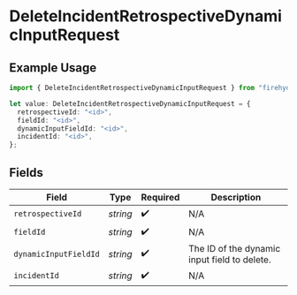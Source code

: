 # DeleteIncidentRetrospectiveDynamicInputRequest

## Example Usage

```typescript
import { DeleteIncidentRetrospectiveDynamicInputRequest } from "firehydrant/models/operations";

let value: DeleteIncidentRetrospectiveDynamicInputRequest = {
  retrospectiveId: "<id>",
  fieldId: "<id>",
  dynamicInputFieldId: "<id>",
  incidentId: "<id>",
};
```

## Fields

| Field                                        | Type                                         | Required                                     | Description                                  |
| -------------------------------------------- | -------------------------------------------- | -------------------------------------------- | -------------------------------------------- |
| `retrospectiveId`                            | *string*                                     | :heavy_check_mark:                           | N/A                                          |
| `fieldId`                                    | *string*                                     | :heavy_check_mark:                           | N/A                                          |
| `dynamicInputFieldId`                        | *string*                                     | :heavy_check_mark:                           | The ID of the dynamic input field to delete. |
| `incidentId`                                 | *string*                                     | :heavy_check_mark:                           | N/A                                          |